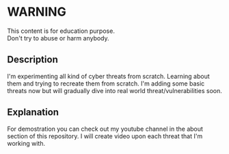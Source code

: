 # WARNING
This content is for education purpose.<br>
Don't try to abuse or harm anybody.

## Description
I'm experimenting all kind of cyber threats from scratch. Learning about them and trying to recreate them from scratch. I'm adding some basic threats now but will gradually dive into real world threat/vulnerabilities soon.

## Explanation
For demostration you can check out my youtube channel in the about section of this repository. I will create video upon each threat that I'm working with.
